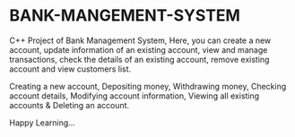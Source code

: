 # BANK-MANGEMENT-SYSTEM


C++ Project of Bank Management System, Here, you can create a new account, update information of an existing account, view and manage transactions, check the details of an existing account, remove existing account and view customers list.


Creating a new account,
Depositing money,
Withdrawing money,
Checking account details,
Modifying account information,
Viewing all existing accounts &
Deleting an account.


Happy Learning...
